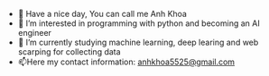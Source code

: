 - 👋 Have a nice day, You can call me Anh Khoa
- 👀 I’m interested in programming with python and becoming an AI engineer
- 🌱 I’m currently studying machine learning, deep learing and web scarping for collecting data
- 📫Here my contact information: anhkhoa5525@gmail.com

<!---
khoaap/khoaap is a ✨ special ✨ repository because its `README.md` (this file) appears on your GitHub profile.
You can click the Preview link to take a look at your changes.
--->
